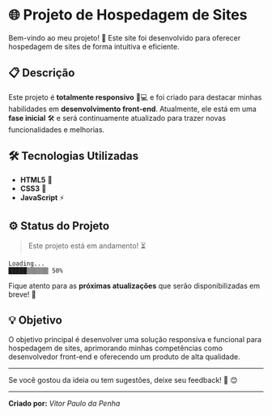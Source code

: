 # 🌐 Projeto de Hospedagem de Sites

Bem-vindo ao meu projeto! 🚀 Este site foi desenvolvido para oferecer hospedagem de sites de forma intuitiva e eficiente. 

## 📋 Descrição
Este projeto é **totalmente responsivo** 📱💻 e foi criado para destacar minhas habilidades em **desenvolvimento front-end**. Atualmente, ele está em uma **fase inicial** 🛠️ e será continuamente atualizado para trazer novas funcionalidades e melhorias. 

## 🛠️ Tecnologias Utilizadas
- **HTML5** 📝
- **CSS3** 🎨
- **JavaScript** ⚡

## ⚙️ Status do Projeto

> Este projeto está em andamento! ⏳

```
Loading...
█████▒▒▒▒▒▒ 50%
```

Fique atento para as **próximas atualizações** que serão disponibilizadas em breve! 🔄

## 💡 Objetivo
O objetivo principal é desenvolver uma solução responsiva e funcional para hospedagem de sites, aprimorando minhas competências como desenvolvedor front-end e oferecendo um produto de alta qualidade.

---

Se você gostou da ideia ou tem sugestões, deixe seu feedback! 💬 😊

---

**Criado por:** *Vitor Paulo da Penha*
